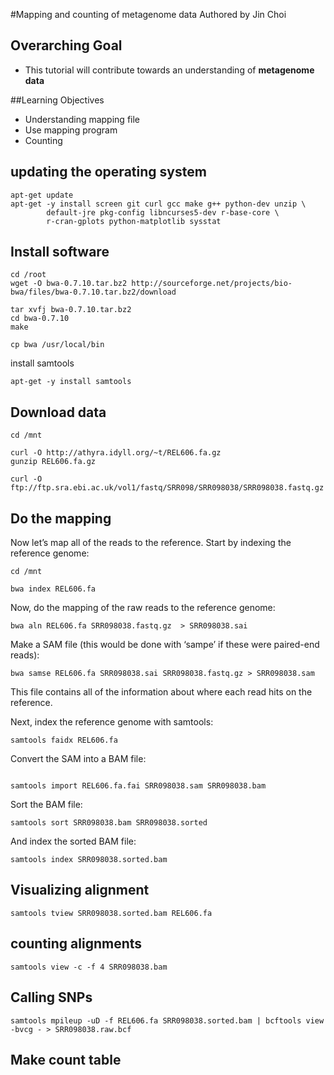 #Mapping and counting of metagenome data
Authored by Jin Choi

## Overarching Goal
* This tutorial will contribute towards an understanding of **metagenome data**

##Learning Objectives
* Understanding mapping file
* Use mapping program
* Counting

## updating the operating system
```
apt-get update
apt-get -y install screen git curl gcc make g++ python-dev unzip \
        default-jre pkg-config libncurses5-dev r-base-core \
        r-cran-gplots python-matplotlib sysstat
```

## Install software
```
cd /root
wget -O bwa-0.7.10.tar.bz2 http://sourceforge.net/projects/bio-bwa/files/bwa-0.7.10.tar.bz2/download

tar xvfj bwa-0.7.10.tar.bz2
cd bwa-0.7.10
make

cp bwa /usr/local/bin
```

install samtools
```
apt-get -y install samtools
```

## Download data
```
cd /mnt

curl -O http://athyra.idyll.org/~t/REL606.fa.gz
gunzip REL606.fa.gz

curl -O ftp://ftp.sra.ebi.ac.uk/vol1/fastq/SRR098/SRR098038/SRR098038.fastq.gz
```

## Do the mapping
Now let’s map all of the reads to the reference. Start by indexing the reference genome:
```
cd /mnt

bwa index REL606.fa

```
Now, do the mapping of the raw reads to the reference genome:
```
bwa aln REL606.fa SRR098038.fastq.gz  > SRR098038.sai
```
Make a SAM file (this would be done with ‘sampe’ if these were paired-end reads):
```
bwa samse REL606.fa SRR098038.sai SRR098038.fastq.gz > SRR098038.sam
```

This file contains all of the information about where each read hits on the reference.

Next, index the reference genome with samtools:

```
samtools faidx REL606.fa
```

Convert the SAM into a BAM file:
```

samtools import REL606.fa.fai SRR098038.sam SRR098038.bam
```

Sort the BAM file:
```
samtools sort SRR098038.bam SRR098038.sorted
```

And index the sorted BAM file:
```
samtools index SRR098038.sorted.bam

```

## Visualizing alignment

```
samtools tview SRR098038.sorted.bam REL606.fa
```

## counting alignments

```
samtools view -c -f 4 SRR098038.bam
```

## Calling SNPs
```
samtools mpileup -uD -f REL606.fa SRR098038.sorted.bam | bcftools view -bvcg - > SRR098038.raw.bcf
```

## Make count table

